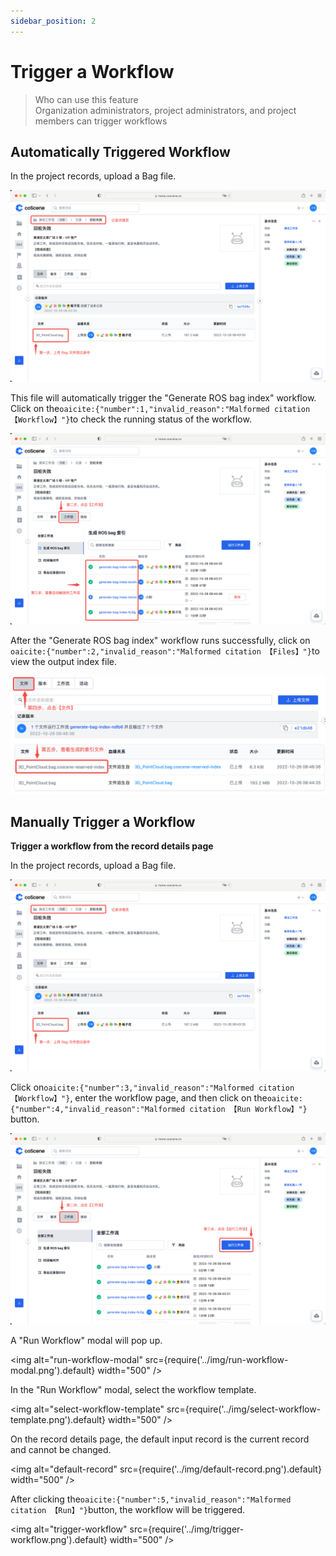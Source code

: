 ```yaml
---
sidebar_position: 2
---
```


# Trigger a Workflow

> Who can use this feature<br />
> Organization administrators, project administrators, and project members can trigger workflows

## Automatically Triggered Workflow

In the project records, upload a Bag file.

![upload-bag](../img/upload-bag.png)

This file will automatically trigger the "Generate ROS bag index" workflow. Click on the &#8203;`oaicite:{"number":1,"invalid_reason":"Malformed citation 【Workflow】"}`&#8203; to check the running status of the workflow.

![workflow-status](../img/workflow-status.png)

After the "Generate ROS bag index" workflow runs successfully, click on &#8203;`oaicite:{"number":2,"invalid_reason":"Malformed citation 【Files】"}`&#8203; to view the output index file.

![view-index](../img/view-index.png)

## Manually Trigger a Workflow

**Trigger a workflow from the record details page**

In the project records, upload a Bag file.

![upload-bag](../img/upload-bag.png)

Click on &#8203;`oaicite:{"number":3,"invalid_reason":"Malformed citation 【Workflow】"}`&#8203;, enter the workflow page, and then click on the &#8203;`oaicite:{"number":4,"invalid_reason":"Malformed citation 【Run Workflow】"}`&#8203; button.

![run-workflow-button](../img/run-workflow-button.png)

A "Run Workflow" modal will pop up.

<img alt="run-workflow-modal" src={require('../img/run-workflow-modal.png').default} width="500" />

In the "Run Workflow" modal, select the workflow template.

<img alt="select-workflow-template" src={require('../img/select-workflow-template.png').default} width="500" />

On the record details page, the default input record is the current record and cannot be changed.

<img alt="default-record" src={require('../img/default-record.png').default} width="500" />

After clicking the &#8203;`oaicite:{"number":5,"invalid_reason":"Malformed citation 【Run】"}`&#8203; button, the workflow will be triggered.

<img alt="trigger-workflow" src={require('../img/trigger-workflow.png').default} width="500" />
